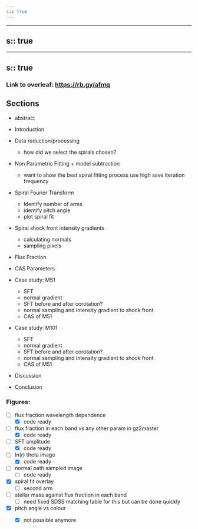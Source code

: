 ```yaml
---
s:: true
---
```

---
s:: true
---
---
s:: true
---
### Link to overleaf: https://rb.gy/afmq

## Sections

- abstract

- Introduction
- Data reduction/processing
	- how did we select the spirals chosen?
- Non Parametric Fitting + model subtraction
	- want to show the best spiral fitting process use high save iteration frequency
- Spiral Fourier Transform
	- Identify number of arms
	- identify pitch angle
	- plot spiral fit
- Spiral shock front intensity gradients
	- calculating normals
	- sampling pixels
- Flux Fraction
- CAS Parameters
- Case study: M51
	- SFT 
	- normal gradient
	- SFT before and after corotation?
	- normal sampling and intensity gradient to shock front
	- CAS of M51
- Case study: M101
	- SFT 
	- normal gradient
	- SFT before and after corotation?
	- normal sampling and intensity gradient to shock front
	- CAS of M51
- Discussion
- Conclusion


### Figures:

- [ ] flux fraction wavelength dependence
	- [x] code ready
- [ ] flux fraction in each band vs any other param in gz2master
	- [x] code ready
- [ ] SFT amplitude
	- [x] code ready
- [ ] ln(r) theta image
	- [x] code ready
- [ ] normal path sampled image
	- [ ] code ready
- [x] spiral fit overlay
	- [ ] second arm
- [ ] stellar mass against flux fraction in each band
	- [ ] need fixed SDSS matching table for this but can be done quickly
- [x] pitch angle vs colour
	- [x] not possible anymore

